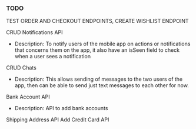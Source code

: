 ### TODO

TEST ORDER AND CHECKOUT ENDPOINTS, CREATE WISHLIST ENDPOINT

CRUD Notifications API 

- Description: To notify users of the mobile app on actions or notifications that concerns them on the app, it also have an isSeen field to check when a user sees a notification


CRUD Chats

- Description: This allows sending of messages to the two users of the app, then can be able to send just text messages to each other for now.

Bank Account API

- Description: API to add bank accounts

Shipping Address API
Add Credit Card API